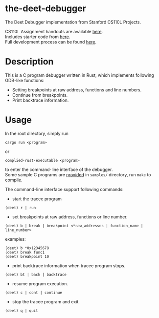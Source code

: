 # the-deet-debugger
The Deet Debugger implementation from Stanford CS110L Projects.

CS110L Assignment handouts are available [here](https://reberhardt.com/cs110l/spring-2020/).  
Includes starter code from [here](https://github.com/reberhardt7/cs110l-spr-2020-starter-code).  
Full development process can be found [here](https://github.com/csBenClarkson/cs110l-spr-2020).  

# Description
This is a C program debugger written in Rust, which implements following GDB-like functions:  
- Setting breakpoints at raw address, functions and line numbers.
- Continue from breakpoints.
- Print backtrace information.

# Usage
In the root directory, simply run  
```
cargo run <program>
```
or  
```
complied-rust-executable <program>
```
to enter the command-line interface of the debugger.  
Some sample C programs are [provided](https://github.com/reberhardt7/cs110l-spr-2020-starter-code) in `samples/` directory, run `make` to complie.  
  

The command-line interface support following commands: 
- start the tracee program
```
(deet) r | run
```
- set breakpoints at raw address, functions or line number.
```
(deet) b | break | breakpoint <*raw_addresses | function_name | line_number>
```
examples: 
```
(deet) b *0x12345678
(deet) break func1
(deet) breakpoint 10
```

- print backtrace information when tracee program stops.
```
(deet) bt | back | backtrace
```

- resume program execution.
```
(deet) c | cont | continue
```

- stop the tracee program and exit.
```
(deet) q | quit
```
